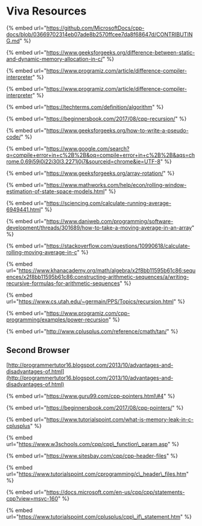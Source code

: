 # Viva Resources

{% embed url="https://github.com/MicrosoftDocs/cpp-docs/blob/03669702314eb07ade8b2570ffcee7da8f68647d/CONTRIBUTING.md" %}



{% embed url="https://www.geeksforgeeks.org/difference-between-static-and-dynamic-memory-allocation-in-c/" %}

{% embed url="https://www.programiz.com/article/difference-compiler-interpreter" %}

{% embed url="https://www.programiz.com/article/difference-compiler-interpreter" %}

{% embed url="https://techterms.com/definition/algorithm" %}

{% embed url="https://beginnersbook.com/2017/08/cpp-recursion/" %}

{% embed url="https://www.geeksforgeeks.org/how-to-write-a-pseudo-code/" %}

{% embed url="https://www.google.com/search?q=compile+error+in+c%2B%2B&oq=compile+error+in+c%2B%2B&aqs=chrome.0.69i59j0i22i30l3.2271j0j7&sourceid=chrome&ie=UTF-8" %}

{% embed url="https://www.geeksforgeeks.org/array-rotation/" %}

{% embed url="https://www.mathworks.com/help/econ/rolling-window-estimation-of-state-space-models.html" %}

{% embed url="https://sciencing.com/calculate-running-average-6949441.html" %}

{% embed url="https://www.daniweb.com/programming/software-development/threads/301689/how-to-take-a-moving-average-in-an-array" %}

{% embed url="https://stackoverflow.com/questions/10990618/calculate-rolling-moving-average-in-c" %}

{% embed url="https://www.khanacademy.org/math/algebra/x2f8bb11595b61c86:sequences/x2f8bb11595b61c86:constructing-arithmetic-sequences/a/writing-recursive-formulas-for-arithmetic-sequences" %}

{% embed url="https://www.cs.utah.edu/~germain/PPS/Topics/recursion.html" %}

{% embed url="https://www.programiz.com/cpp-programming/examples/power-recursion" %}

{% embed url="http://www.cplusplus.com/reference/cmath/tan/" %}

## Second Browser

[http://programmertutor16.blogspot.com/2013/10/advantages-and-disadvantages-of.html](http://programmertutor16.blogspot.com/2013/10/advantages-and-disadvantages-of.html)

{% embed url="https://www.guru99.com/cpp-pointers.html\#4" %}

{% embed url="https://beginnersbook.com/2017/08/cpp-pointers/" %}

{% embed url="https://www.tutorialspoint.com/what-is-memory-leak-in-c-cplusplus" %}

{% embed url="https://www.w3schools.com/cpp/cpp\_function\_param.asp" %}

{% embed url="https://www.sitesbay.com/cpp/cpp-header-files" %}

{% embed url="https://www.tutorialspoint.com/cprogramming/c\_header\_files.htm" %}

{% embed url="https://docs.microsoft.com/en-us/cpp/cpp/statements-cpp?view=msvc-160" %}

{% embed url="https://www.tutorialspoint.com/cplusplus/cpp\_if\_statement.htm" %}



